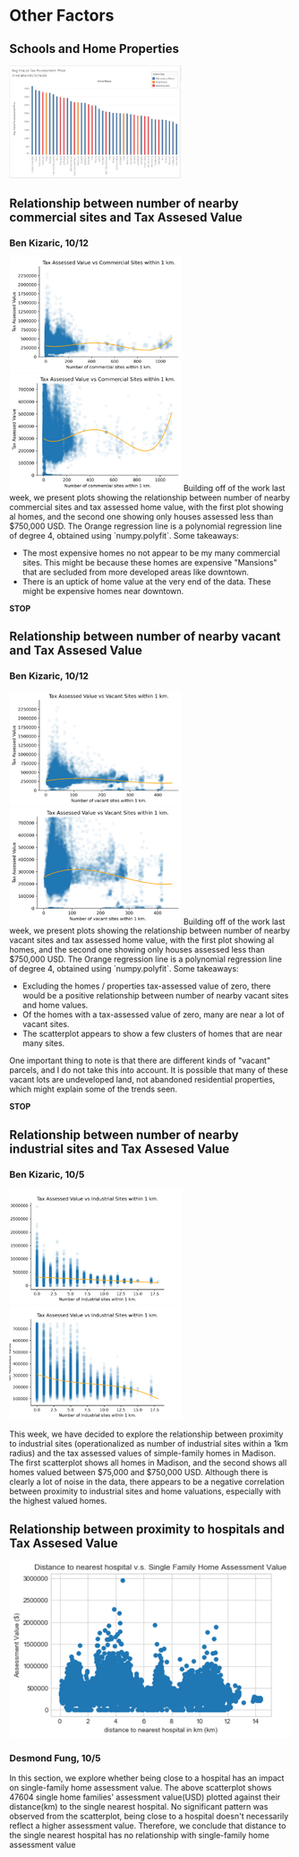 # Other Factors

## Schools and Home Properties
<img src="./media/School_Value.png" alt="image-20200524142738004" style="zoom:30%;" />


## Relationship between number of nearby commercial sites and Tax Assesed Value
### Ben Kizaric, 10/12
<img src="./media/Commercial_Proximity_All.png" alt="image-20200524142738004" style="zoom:30%;" />
<img src="./media/Commercial_Proximity_Small.png" alt="image-20200524142738004" style="zoom:30%;" />
Building off of the work last week, we present plots showing the relationship between number of nearby commercial sites and tax assessed home value, with the first plot showing al homes, and the second one showing only houses assessed less than $750,000 USD. The Orange regression line is a polynomial regression line of degree 4, obtained using `numpy.polyfit`. Some takeaways:

*  The most expensive homes no not appear to be my many commercial sites. This might be because these homes are expensive "Mansions" that are secluded from more developed areas like downtown.
* There is an uptick of home value at the very end of the data. These might be expensive homes near downtown.

**STOP**

## Relationship between number of nearby vacant and Tax Assesed Value
### Ben Kizaric, 10/12
<img src="./media/Vacant_Proximity_All.png" alt="image-20200524142738004" style="zoom:30%;" />
<img src="./media/Vacant_Proximity_Small.png" alt="image-20200524142738004" style="zoom:30%;" />
Building off of the work last week, we present plots showing the relationship between number of nearby vacant sites and tax assessed home value, with the first plot showing al homes, and the second one showing only houses assessed less than $750,000 USD. The Orange regression line is a polynomial regression line of degree 4, obtained using `numpy.polyfit`. Some takeaways:

* Excluding the homes / properties tax-assessed value of zero, there would be a positive relationship between number of nearby vacant sites and home values.
* Of the homes with a tax-assessed value of zero, many are near a lot of vacant sites. 
* The scatterplot appears to show a few clusters of homes that are near many sites.

One important thing to note is that there are different kinds of "vacant" parcels, and I do not take this into account. It is possible that many of these vacant lots are undeveloped land, not abandoned residential properties, which might explain some of the trends seen.

**STOP**

## Relationship between number of nearby industrial sites and Tax Assesed Value
### Ben Kizaric, 10/5
<img src="./media/industrial_sites_all.png" alt="image-20200524142738004" style="zoom:30%;" />
<img src="./media/industrial_sites_middle.png" alt="image-20200524142738004" style="zoom:30%;" />

This week, we have decided to explore the relationship between proximity to industrial sites (operationalized as number of industrial sites within a 1km radius) and the tax assessed values of simple-family homes in Madison. The first scatterplot shows all homes in Madison, and the second shows all homes valued between $75,000 and $750,000 USD. Although there is clearly a lot of noise in the data, there appears to be a negative correlation between proximity to industrial sites and home valuations, especially with the highest valued homes.


## Relationship between proximity to hospitals and Tax Assesed Value
<img src="./media/Hospital_Distance.png" alt="image-20200524142738004" style="zoom:120%;" />

### Desmond Fung, 10/5

In this section, we explore whether being close to a hospital has an impact on single-family home assessment value. The above scatterplot shows 47604 single home families' assessment value(USD) plotted against their distance(km) to the single nearest hospital. No significant pattern was observed from the scatterplot, being close to a hospital doesn't necessarily reflect a higher assessment value. Therefore, we conclude that distance to the single nearest hospital has no relationship with single-family home assessment value
